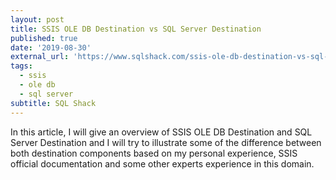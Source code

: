 ```yaml
---
layout: post
title: SSIS OLE DB Destination vs SQL Server Destination
published: true
date: '2019-08-30'
external_url: 'https://www.sqlshack.com/ssis-ole-db-destination-vs-sql-server-destination/'
tags:
  - ssis
  - ole db
  - sql server
subtitle: SQL Shack
---
```

In this article, I will give an overview of SSIS OLE DB Destination and SQL Server Destination and I will try to illustrate some of the difference between both destination components based on my personal experience, SSIS official documentation and some other experts experience in this domain.
